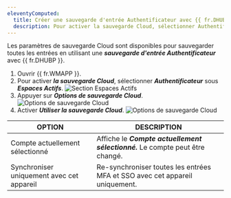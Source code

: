```yaml
---
eleventyComputed:
  title: Créer une sauvegarde d'entrée Authentificateur avec {{ fr.DHUBP }}
  description: Pour activer la sauvegarde Cloud, sélectionner Authentificateur sous Espaces Actifs.
---
```

Les paramètres de sauvegarde Cloud sont disponibles pour sauvegarder toutes les entrées en utilisant une ***sauvegarde d'entrée Authentificateur*** avec {{ fr.DHUBP }}.
1. Ouvrir {{ fr.WMAPP }}.
1. Pour activer ***la sauvegarde Cloud***, sélectionner ***Authentificateur*** sous ***Espaces Actifs***.
![Section Espaces Actifs](https://cdnweb.devolutions.net/docs/docs_en_hub_Hub6088.png)
1. Appuyer sur ***Options de sauvegarde Cloud***.
![Options de sauvegarde Cloud](https://cdnweb.devolutions.net/docs/docs_en_hub_Hub6089.png)
1. Activer ***Utiliser la sauvegarde Cloud***.
![Options de sauvegarde Cloud](https://cdnweb.devolutions.net/docs/docs_en_hub_Hub6087.png)

| OPTION                    | DESCRIPTION |
|---------------------------|-------------|
| Compte actuellement sélectionné| Affiche le ***Compte actuellement sélectionné.*** Le compte peut être changé. |
| Synchroniser uniquement avec cet appareil| Re-synchroniser toutes les entrées MFA et SSO avec cet appareil uniquement. |
